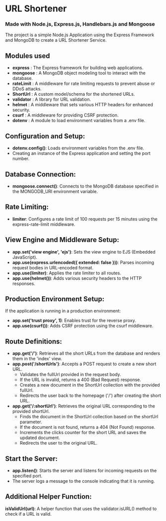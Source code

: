 # URL Shortener
### Made with Node.js, Express.js, Handlebars.js and Mongoose

The project is a simple Node.js Application using the Express Framework and MongoDB to create a URL Shortener Service.

## Modules used
+ **express** : The Express framework for building web applications.
+ **mongoose** : A MongoDB object modeling tool to interact with the database.
+ **rateLimit** : A middleware for rate limiting requests to prevent abuse or DDoS attacks.
+ **ShortUrl** : A custom model/schema for the shortened URLs.
+ **validator** : A library for URL validation.
+ **helmet** : A middleware that sets various HTTP headers for enhanced security.
+ **csurf** : A middleware for providing CSRF protection.
+ **dotenv** : A module to load environment variables from a .env file.

## Configuration and Setup:
+ **dotenv.config()**: Loads environment variables from the .env file.
+ Creating an instance of the Express application and setting the port number.

## Database Connection:
+ **mongoose.connect()**: Connects to the MongoDB database specified in the MONGODB_URI environment variable.

## Rate Limiting:
+ **limiter**: Configures a rate limit of 100 requests per 15 minutes using the express-rate-limit middleware.

## View Engine and Middleware Setup:
+ **app.set('view engine', 'ejs')**: Sets the view engine to EJS (Embedded JavaScript).
+ **app.use(express.urlencoded({ extended: false }))**: Parses incoming request bodies in URL-encoded format.
+ **app.use(limiter)**: Applies the rate limiter to all routes.
+ **app.use(helmet())**: Adds various security headers to the HTTP responses.
  
## Production Environment Setup:
If the application is running in a production environment:
+ **app.set('trust proxy', 1)**: Enables trust for the reverse proxy.
+ **app.use(csurf())**: Adds CSRF protection using the csurf middleware.
  
## Route Definitions:
+ **app.get('/')**: Retrieves all the short URLs from the database and renders them in the 'index' view.
+ **app.post('/shortUrls')**: Accepts a POST request to create a new short URL.
  - Validates the fullUrl provided in the request body.
  - If the URL is invalid, returns a 400 (Bad Request) response.
  - Creates a new document in the ShortUrl collection with the provided fullUrl.
  - Redirects the user back to the homepage ('/') after creating the short URL.
+ **app.get('/:shortUrl')**: Retrieves the original URL corresponding to the provided shortUrl.
  - Finds the document in the ShortUrl collection based on the shortUrl parameter.
  - If the document is not found, returns a 404 (Not Found) response.
  - Increments the clicks counter for the short URL and saves the updated document.
  - Redirects the user to the original URL.

## Start the Server:
+ **app.listen()**: Starts the server and listens for incoming requests on the specified port.
+ The server logs a message to the console indicating that it is running.

## Additional Helper Function:
**isValidUrl(url)**: A helper function that uses the validator.isURL() method to check if a URL is valid.

